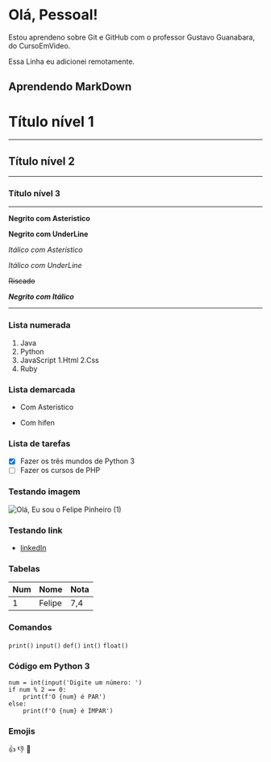 # Olá, Pessoal!
 Estou aprendeno sobre Git e GitHub com o professor Gustavo Guanabara, do CursoEmVideo.

 Essa Linha eu adicionei remotamente.
 ## Aprendendo MarkDown
 # Título nível 1
---
## Título nível 2
***
### Título nível 3
---
**Negrito com Asteristico** 

__Negrito com UnderLine__

*Itálico com Asteristico* 

_Itálico com UnderLine_

~~Riscado~~

__*Negrito com Itálico*__

---
### Lista numerada
1. Java
2. Python
3. JavaScript
   1.Html
   2.Css
4. Ruby

### Lista demarcada
* Com Asteristico
- Com hifen

### Lista de tarefas
- [x] Fazer os três mundos de Python 3
- [ ] Fazer os cursos de PHP

### Testando imagem
![Olá, Eu sou o Felipe Pinheiro (1)](https://github.com/gustavoguanabara/git-github/assets/113048688/dc193505-1066-4173-9afd-1b2ffc14766b)

### Testando link
- [linkedIn](https://www.linkedin.com/in/felipe-pinheiro-002427250/)

### Tabelas
Num|Nome|Nota
---|---|---
1|Felipe|7,4

### Comandos
`print()`
`input()`
`def()`
`int()`
`float()`

### Código em Python 3
```
num = int(input('Digite um número: ')
if num % 2 == 0:
    print(f'O {num} é PAR')
else:
    print(f'O {num} é ÍMPAR')
```

### Emojis
👍 
👎 
🎲 

